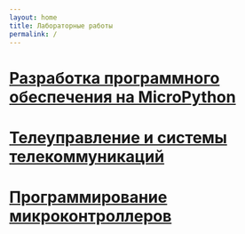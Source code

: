 ```yaml
---
layout: home
title: Лабораторные работы
permalink: /
---
```


# [Разработка программного обеспечения на MicroPython]({{site.baseurl}}/micropython_esp32/)

# [Телеуправление и системы телекоммуникаций]({{site.baseurl}}/tuistk/)

# [Программирование микроконтроллеров]({{site.baseurl}}/mcu_programming/)